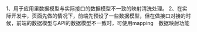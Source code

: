 <!--
 * @Author: 侯兴章 3603317@qq.com
 * @Date: 2020-11-14 16:21:24
 * @LastEditTime: 2020-11-18 23:19:39
 * @LastEditors: 侯兴章
 * @Description: 
-->

 1、用于应用里数据模型与实际接口的数据模型不一致的映射清洗处理。
 2、在实际开发中，页面先做的情况下，前端先预设了一些数据模型，但在做接口对接的时候，前端的数据模型与API的数据模型不一致时，可使用mapping　数据映射功能
